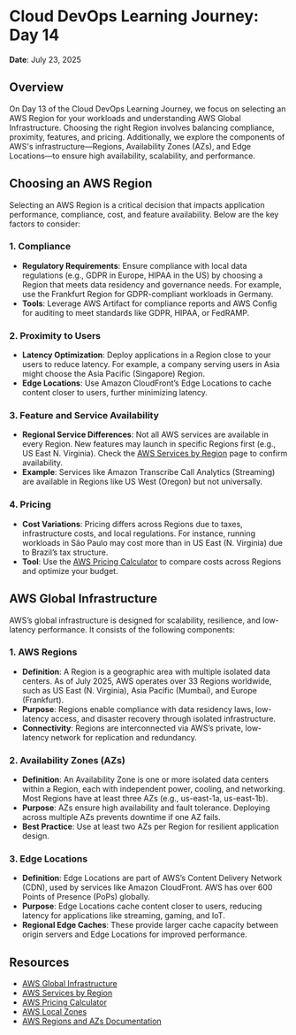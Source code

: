 # Cloud DevOps Learning Journey: Day 14
**Date**: July 23, 2025

## Overview
On Day 13 of the Cloud DevOps Learning Journey, we focus on selecting an AWS Region for your workloads and understanding AWS Global Infrastructure. Choosing the right Region involves balancing compliance, proximity, features, and pricing. Additionally, we explore the components of AWS's infrastructure—Regions, Availability Zones (AZs), and Edge Locations—to ensure high availability, scalability, and performance.

## Choosing an AWS Region
Selecting an AWS Region is a critical decision that impacts application performance, compliance, cost, and feature availability. Below are the key factors to consider:

### 1. Compliance
- **Regulatory Requirements**: Ensure compliance with local data regulations (e.g., GDPR in Europe, HIPAA in the US) by choosing a Region that meets data residency and governance needs. For example, use the Frankfurt Region for GDPR-compliant workloads in Germany.
- **Tools**: Leverage AWS Artifact for compliance reports and AWS Config for auditing to meet standards like GDPR, HIPAA, or FedRAMP.

### 2. Proximity to Users
- **Latency Optimization**: Deploy applications in a Region close to your users to reduce latency. For example, a company serving users in Asia might choose the Asia Pacific (Singapore) Region.
- **Edge Locations**: Use Amazon CloudFront’s Edge Locations to cache content closer to users, further minimizing latency.

### 3. Feature and Service Availability
- **Regional Service Differences**: Not all AWS services are available in every Region. New features may launch in specific Regions first (e.g., US East N. Virginia). Check the [AWS Services by Region](https://aws.amazon.com/about-aws/global-infrastructure/regional-product-services/) page to confirm availability.
- **Example**: Services like Amazon Transcribe Call Analytics (Streaming) are available in Regions like US West (Oregon) but not universally.

### 4. Pricing
- **Cost Variations**: Pricing differs across Regions due to taxes, infrastructure costs, and local regulations. For instance, running workloads in São Paulo may cost more than in US East (N. Virginia) due to Brazil’s tax structure.
- **Tool**: Use the [AWS Pricing Calculator](https://calculator.aws/) to compare costs across Regions and optimize your budget.

## AWS Global Infrastructure
AWS’s global infrastructure is designed for scalability, resilience, and low-latency performance. It consists of the following components:

### 1. AWS Regions
- **Definition**: A Region is a geographic area with multiple isolated data centers. As of July 2025, AWS operates over 33 Regions worldwide, such as US East (N. Virginia), Asia Pacific (Mumbai), and Europe (Frankfurt).
- **Purpose**: Regions enable compliance with data residency laws, low-latency access, and disaster recovery through isolated infrastructure.
- **Connectivity**: Regions are interconnected via AWS’s private, low-latency network for replication and redundancy.

### 2. Availability Zones (AZs)
- **Definition**: An Availability Zone is one or more isolated data centers within a Region, each with independent power, cooling, and networking. Most Regions have at least three AZs (e.g., us-east-1a, us-east-1b).
- **Purpose**: AZs ensure high availability and fault tolerance. Deploying across multiple AZs prevents downtime if one AZ fails.
- **Best Practice**: Use at least two AZs per Region for resilient application design.

### 3. Edge Locations
- **Definition**: Edge Locations are part of AWS’s Content Delivery Network (CDN), used by services like Amazon CloudFront. AWS has over 600 Points of Presence (PoPs) globally.
- **Purpose**: Edge Locations cache content closer to users, reducing latency for applications like streaming, gaming, and IoT.
- **Regional Edge Caches**: These provide larger cache capacity between origin servers and Edge Locations for improved performance.

## Resources
- [AWS Global Infrastructure](https://aws.amazon.com/about-aws/global-infrastructure/)
- [AWS Services by Region](https://aws.amazon.com/about-aws/global-infrastructure/regional-product-services/)
- [AWS Pricing Calculator](https://calculator.aws/)
- [AWS Local Zones](https://aws.amazon.com/local-zones/features/)
- [AWS Regions and AZs Documentation](https://docs.aws.amazon.com/general/latest/gr/rande.html)

#